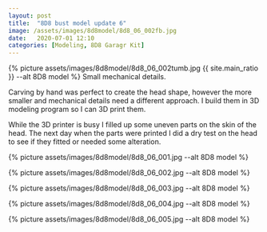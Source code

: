 ```yaml
---
layout: post
title:  "8D8 bust model update 6"
image: /assets/images/8d8model/8d8_06_002fb.jpg
date:   2020-07-01 12:10
categories: [Modeling, 8D8 Garagr Kit]
---
```

{% picture assets/images/8d8model/8d8_06_002tumb.jpg {{ site.main_ratio }} --alt 8D8 model %}
Small mechanical details.

<!--more-->

Carving by hand was perfect to create the head shape, however the more smaller and mechanical details need a different approach. I build them in 3D modeling program so I can 3D print them.

While the 3D printer is busy I filled up some uneven parts on the skin of the head. The next day when the parts were printed I did a dry test on the head to see if they fitted or needed some alteration. 

{% picture assets/images/8d8model/8d8_06_001.jpg --alt 8D8 model %}

{% picture assets/images/8d8model/8d8_06_002.jpg --alt 8D8 model %}

{% picture assets/images/8d8model/8d8_06_003.jpg --alt 8D8 model %}

{% picture assets/images/8d8model/8d8_06_004.jpg --alt 8D8 model %}

{% picture assets/images/8d8model/8d8_06_005.jpg --alt 8D8 model %}

